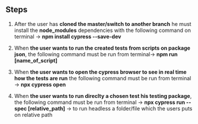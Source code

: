 ## Steps

1. After the user has **cloned the master/switch to another branch** he must install the **node_modules** dependencies with the following command on terminal ->  **npm install cypress --save-dev**

2.  When **the user wants to run the created tests from scripts on package json**, the following command must be run from terminal-> **npm run [name_of_script]** 

3.  When **the user wants to open the cypress browser to see in real time how the tests are run** the following command must be run from terminal -> **npx cypress open**

4.  When **the user wants to run direclty a chosen test his testing package**, the following command must be run from terminal -> **npx cypress run --spec [relative_path]** -> to run headless a folder/file which the users puts on relative path 